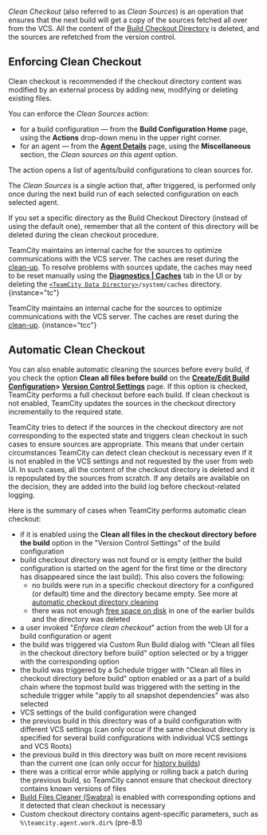[//]: # (title: Clean Checkout)
[//]: # (auxiliary-id: Clean Checkout)

_Clean Checkout_ (also referred to as _Clean Sources_) is an operation that ensures that the next build will get a copy of the sources fetched all over from the VCS. All the content of the [Build Checkout Directory](build-checkout-directory.md) is deleted, and the sources are refetched from the version control.

## Enforcing Clean Checkout

Clean checkout is recommended if the checkout directory content was modified by an external process by adding new, modifying or deleting existing files.

You can enforce the _Clean Sources_ action:
* for a build configuration — from the __Build Configuration Home__ page, using the __Actions__ drop-down menu in the upper right corner.
* for an agent — from the __[Agent Details](viewing-build-agent-details.md)__ page, using the __Miscellaneous__ section, the _Clean sources on this agent_ option.

The action opens a list of agents/build configurations to clean sources for.

The _Clean Sources_ is a single action that, after triggered, is performed only once during the next build run of each selected configuration on each selected agent.

<note>

If you set a specific directory as the Build Checkout Directory (instead of using the default one), remember that all the content of this directory will be deleted during the clean checkout procedure.

</note>

TeamCity maintains an internal cache for the sources to optimize communications with the VCS server. The caches are reset during the [clean-up](teamcity-data-clean-up.md). To resolve problems with sources update, the caches may need to be reset manually using the __[Diagnostics | Caches](teamcity-monitoring-and-diagnostics.md#Caches)__ tab in the UI or by deleting the [`<TeamCity Data Directory>`](teamcity-data-directory.md)`/system/caches` directory.
{instance="tc"}

TeamCity maintains an internal cache for the sources to optimize communications with the VCS server. The caches are reset during the [clean-up](teamcity-data-clean-up.md).
{instance="tcc"}

## Automatic Clean Checkout

You can also enable automatic cleaning the sources before every build, if you check the option __Clean all files before build__ on the __[Create/Edit Build Configuration](creating-and-editing-build-configurations.md)&gt; [Version Control Settings](configuring-vcs-settings.md)__ page. If this option is checked, TeamCity performs a full checkout before each build. If clean checkout is not enabled, TeamCity updates the sources in the checkout directory incrementally to the required state. 

TeamCity tries to detect if the sources in the checkout directory are not corresponding to the expected state and triggers clean checkout in such cases to ensure sources are appropriate. This means that under certain circumstances TeamCity can detect clean checkout is necessary even if it is not enabled in the VCS settings and not requested by the user from web UI. In such cases, all the content of the checkout directory is deleted and it is repopulated by the sources from scratch. If any details are available on the decision, they are added into the build log before checkout-related logging.

Here is the summary of cases when TeamCity performs automatic clean checkout:
* if it is enabled using the __Clean all files in the checkout directory before the build__ option in the "Version Control Settings" of the build configuration
* build checkout directory was not found or is empty (either the build configuration is started on the agent for the first time or the directory has disappeared since the last build). This also covers the following: 
  * no builds were run in a specific checkout directory for a configured (or default) time and the directory became empty. See more at [automatic checkout directory cleaning](build-checkout-directory.md#Automatic+Checkout+Directory+Cleaning)
  * there was not enough [free space on disk](free-disk-space.md) in one of the earlier builds and the directory was deleted
* a user invoked "_Enforce clean checkout_" action from the web UI for a build configuration or agent
* the build was triggered via Custom Run Build dialog with "Clean all files in the checkout directory before build" option selected or by a trigger with the corresponding option
* the build was triggered by a Schedule trigger with "Clean all files in checkout directory before build" option enabled or as a part of a build chain where the topmost build was triggered with the setting in the schedule trigger while "apply to all snapshot dependencies" was also selected
* VCS settings of the build configuration were changed
* the previous build in this directory was of a build configuration with different VCS settings (can only occur if the same checkout directory is specified for several build configurations with individual VCS settings and VCS Roots)
* the previous build in this directory was built on more recent revisions than the current one (can only occur for [history builds](history-build.md))
* there was a critical error while applying or rolling back a patch during the previous build, so TeamCity cannot ensure that checkout directory contains known versions of files
* [Build Files Cleaner (Swabra)](build-files-cleaner-swabra.md) is enabled with corresponding options and it detected that clean checkout is necessary
* Custom checkout directory contains agent-specific parameters, such as `%\teamcity.agent.work.dir%` (pre-8.1)
